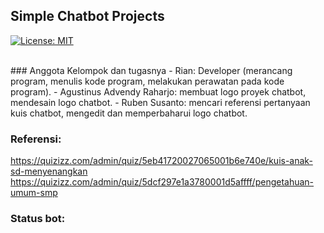 ## Simple Chatbot Projects </br>
[![License: MIT](https://img.shields.io/badge/License-MIT-yellow.svg)](https://opensource.org/licenses/MIT)

</br>
### Anggota Kelompok dan tugasnya
- Rian: Developer (merancang program, menulis kode program, melakukan perawatan pada kode program).
- Agustinus Advendy Raharjo: membuat logo proyek chatbot, mendesain logo chatbot. 
- Ruben Susanto: mencari referensi pertanyaan kuis chatbot, mengedit dan memperbaharui logo chatbot.

### Referensi:
https://quizizz.com/admin/quiz/5eb41720027065001b6e740e/kuis-anak-sd-menyenangkan
https://quizizz.com/admin/quiz/5dcf297e1a3780001d5affff/pengetahuan-umum-smp

### Status bot:
